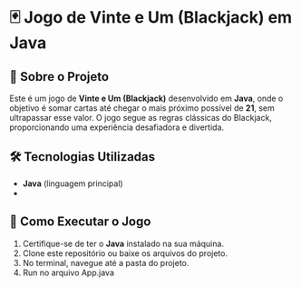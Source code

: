 # 🃏 Jogo de Vinte e Um (Blackjack) em Java  

## 📌 Sobre o Projeto  
Este é um jogo de **Vinte e Um (Blackjack)** desenvolvido em **Java**, onde o objetivo é somar cartas até chegar o mais próximo possível de **21**, sem ultrapassar esse valor. O jogo segue as regras clássicas do Blackjack, proporcionando uma experiência desafiadora e divertida.  

## 🛠️ Tecnologias Utilizadas  
- **Java** (linguagem principal)
- 
## 🚀 Como Executar o Jogo  
1. Certifique-se de ter o **Java** instalado na sua máquina.  
2. Clone este repositório ou baixe os arquivos do projeto.  
3. No terminal, navegue até a pasta do projeto.  
4. Run no arquivo App.java
